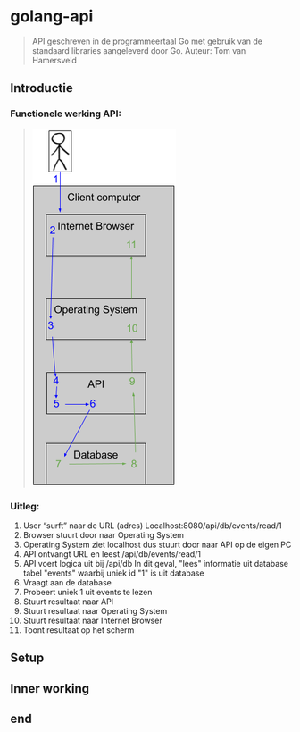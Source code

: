 # golang-api
> API geschreven in de programmeertaal Go met gebruik van de standaard libraries aangeleverd door Go.
> Auteur: Tom van Hamersveld


## Introductie
### Functionele werking API:
>![alt text](https://raw.githubusercontent.com/tommahs/golang-api/master/functioneel-api.png?token=AFMV6OLIHODYLHMQCXXUIUC5TR7AS)
### Uitleg:
1. User “surft” naar de URL (adres)
    Localhost:8080/api/db/events/read/1
2. Browser stuurt door naar Operating
    System
3. Operating System ziet localhost dus stuurt
    door naar API op de eigen PC
4. API ontvangt URL en leest
    /api/db/events/read/1
5. API voert logica uit bij /api/db
   In dit geval, "lees" informatie uit database
   tabel "events" waarbij uniek id "1" is uit
   database
6. Vraagt aan de database
7. Probeert uniek 1 uit events te lezen
8. Stuurt resultaat naar API
9. Stuurt resultaat naar Operating System
10. Stuurt resultaat naar Internet Browser
11. Toont resultaat op het scherm




## Setup

## Inner working

## end
